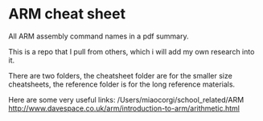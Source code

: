 # ARM cheat sheet

All ARM assembly command names in a pdf summary.

This is a repo that I pull from others, which i will add my own research into it.

There are two folders, the cheatsheet folder are for the smaller size cheatsheets, the reference folder is for the long reference materials.

Here are some very useful links: 
    /Users/miaocorgi/school_related/ARM
    http://www.davespace.co.uk/arm/introduction-to-arm/arithmetic.html
